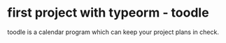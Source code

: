 # first project with typeorm - toodle

toodle is a calendar program which can keep your project plans in check.